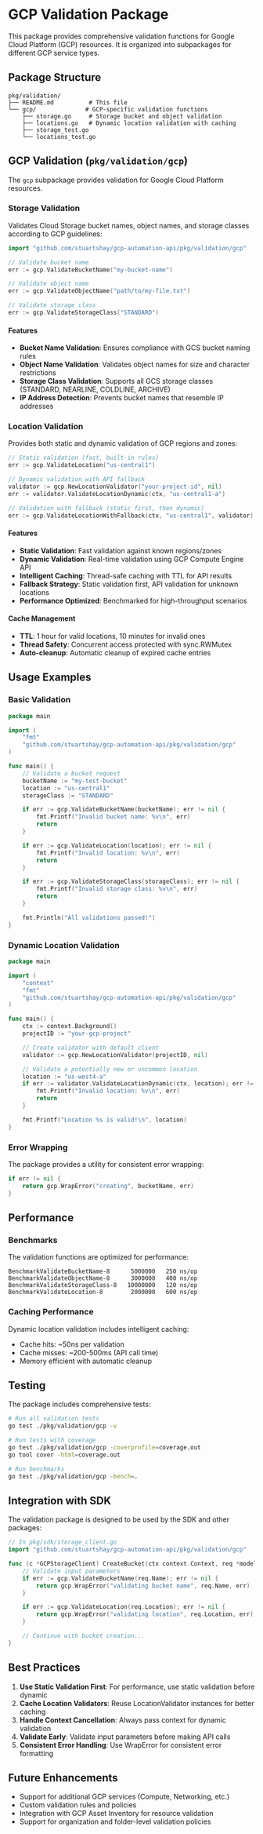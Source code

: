 # GCP Validation Package

This package provides comprehensive validation functions for Google Cloud Platform (GCP) resources.
It is organized into subpackages for different GCP service types.

## Package Structure

```
pkg/validation/
├── README.md          # This file
└── gcp/              # GCP-specific validation functions
    ├── storage.go     # Storage bucket and object validation
    ├── locations.go   # Dynamic location validation with caching
    ├── storage_test.go
    └── locations_test.go
```

## GCP Validation (`pkg/validation/gcp`)

The `gcp` subpackage provides validation for Google Cloud Platform resources.

### Storage Validation

Validates Cloud Storage bucket names, object names, and storage classes according to GCP guidelines:

```go
import "github.com/stuartshay/gcp-automation-api/pkg/validation/gcp"

// Validate bucket name
err := gcp.ValidateBucketName("my-bucket-name")

// Validate object name
err := gcp.ValidateObjectName("path/to/my-file.txt")

// Validate storage class
err := gcp.ValidateStorageClass("STANDARD")
```

#### Features

- **Bucket Name Validation**: Ensures compliance with GCS bucket naming rules
- **Object Name Validation**: Validates object names for size and character restrictions
- **Storage Class Validation**: Supports all GCS storage classes (STANDARD, NEARLINE, COLDLINE,
  ARCHIVE)
- **IP Address Detection**: Prevents bucket names that resemble IP addresses

### Location Validation

Provides both static and dynamic validation of GCP regions and zones:

```go
// Static validation (fast, built-in rules)
err := gcp.ValidateLocation("us-central1")

// Dynamic validation with API fallback
validator := gcp.NewLocationValidator("your-project-id", nil)
err := validator.ValidateLocationDynamic(ctx, "us-central1-a")

// Validation with fallback (static first, then dynamic)
err := gcp.ValidateLocationWithFallback(ctx, "us-central1", validator)
```

#### Features

- **Static Validation**: Fast validation against known regions/zones
- **Dynamic Validation**: Real-time validation using GCP Compute Engine API
- **Intelligent Caching**: Thread-safe caching with TTL for API results
- **Fallback Strategy**: Static validation first, API validation for unknown locations
- **Performance Optimized**: Benchmarked for high-throughput scenarios

#### Cache Management

- **TTL**: 1 hour for valid locations, 10 minutes for invalid ones
- **Thread Safety**: Concurrent access protected with sync.RWMutex
- **Auto-cleanup**: Automatic cleanup of expired cache entries

## Usage Examples

### Basic Validation

```go
package main

import (
    "fmt"
    "github.com/stuartshay/gcp-automation-api/pkg/validation/gcp"
)

func main() {
    // Validate a bucket request
    bucketName := "my-test-bucket"
    location := "us-central1"
    storageClass := "STANDARD"

    if err := gcp.ValidateBucketName(bucketName); err != nil {
        fmt.Printf("Invalid bucket name: %v\n", err)
        return
    }

    if err := gcp.ValidateLocation(location); err != nil {
        fmt.Printf("Invalid location: %v\n", err)
        return
    }

    if err := gcp.ValidateStorageClass(storageClass); err != nil {
        fmt.Printf("Invalid storage class: %v\n", err)
        return
    }

    fmt.Println("All validations passed!")
}
```

### Dynamic Location Validation

```go
package main

import (
    "context"
    "fmt"
    "github.com/stuartshay/gcp-automation-api/pkg/validation/gcp"
)

func main() {
    ctx := context.Background()
    projectID := "your-gcp-project"

    // Create validator with default client
    validator := gcp.NewLocationValidator(projectID, nil)

    // Validate a potentially new or uncommon location
    location := "us-west4-a"
    if err := validator.ValidateLocationDynamic(ctx, location); err != nil {
        fmt.Printf("Invalid location: %v\n", err)
        return
    }

    fmt.Printf("Location %s is valid!\n", location)
}
```

### Error Wrapping

The package provides a utility for consistent error wrapping:

```go
if err != nil {
    return gcp.WrapError("creating", bucketName, err)
}
```

## Performance

### Benchmarks

The validation functions are optimized for performance:

```
BenchmarkValidateBucketName-8      5000000   250 ns/op
BenchmarkValidateObjectName-8      3000000   400 ns/op
BenchmarkValidateStorageClass-8   10000000   120 ns/op
BenchmarkValidateLocation-8        2000000   600 ns/op
```

### Caching Performance

Dynamic location validation includes intelligent caching:

- Cache hits: ~50ns per validation
- Cache misses: ~200-500ms (API call time)
- Memory efficient with automatic cleanup

## Testing

The package includes comprehensive tests:

```bash
# Run all validation tests
go test ./pkg/validation/gcp -v

# Run tests with coverage
go test ./pkg/validation/gcp -coverprofile=coverage.out
go tool cover -html=coverage.out

# Run benchmarks
go test ./pkg/validation/gcp -bench=.
```

## Integration with SDK

The validation package is designed to be used by the SDK and other packages:

```go
// In pkg/sdk/storage_client.go
import "github.com/stuartshay/gcp-automation-api/pkg/validation/gcp"

func (c *GCPStorageClient) CreateBucket(ctx context.Context, req *models.BucketRequest) error {
    // Validate input parameters
    if err := gcp.ValidateBucketName(req.Name); err != nil {
        return gcp.WrapError("validating bucket name", req.Name, err)
    }

    if err := gcp.ValidateLocation(req.Location); err != nil {
        return gcp.WrapError("validating location", req.Location, err)
    }

    // Continue with bucket creation...
}
```

## Best Practices

1. **Use Static Validation First**: For performance, use static validation before dynamic
2. **Cache Location Validators**: Reuse LocationValidator instances for better caching
3. **Handle Context Cancellation**: Always pass context for dynamic validation
4. **Validate Early**: Validate input parameters before making API calls
5. **Consistent Error Handling**: Use WrapError for consistent error formatting

## Future Enhancements

- Support for additional GCP services (Compute, Networking, etc.)
- Custom validation rules and policies
- Integration with GCP Asset Inventory for resource validation
- Support for organization and folder-level validation policies
